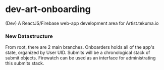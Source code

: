 # dev-art-onboarding
(Dev) A ReactJS/Firebase web-app development area for Artist.tekuma.io

### New Datastructure
From root, there are 2 main branches.
Onboarders holds all of the app's state, organized by User UID.
Submits will be a chronological stack of submit objects. Firewatch can be used as
an interface for administrating this submits stack. 
